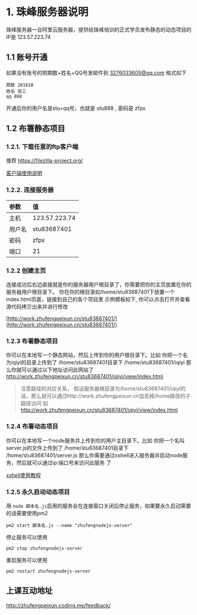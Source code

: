 # 1. 珠峰服务器说明
珠峰服务器一台阿里云服务器，提供给珠峰培训的正式学员发布静态的动态项目的 IP是 123.57.223.74

## 1.1 账号开通
如果没有账号的把期数+姓名+QQ号发邮件到 3276033605@qq.com
格式如下
```
期数 201610
姓名 张三
qq 888
```
开通后你的用户名是stu+qq号，也就是  stu888 , 密码是 zfpx


## 1.2 布署静态项目

### 1.2.1. 下载任意的ftp客户端
推荐 https://filezilla-project.org/
<img src="" class="img-responsive">

[客户端使用说明](http://jingyan.baidu.com/article/f3ad7d0f1f7e7509c3345b38.html)

### 1.2.2. 连接服务器

|参数|值|
|:----|:----|
|主机|123.57.223.74|
|用户名|stu83687401|
|密码|zfpx|
|端口|21|


### 1.2.2 创建主页
连接成功后右边直接就是你的服务器用户根目录了，你需要把你的主页放置在你的服务器用户根目录下。
你在你的根目录如/home/stu83687401下放置一个index.html页面，链接到自己的各个项目里
示例模板如下, 你可以点击打开并查看源代码拷贝出来并进行修改

[http://work.zhufengpeixun.cn/stu83687401/](http://work.zhufengpeixun.cn/stu83687401/)


### 1.2.3 布署静态项目
你可以在本地写一个静态网站，然后上传到你的用户根目录下。比如
你把一个名为iqiyi的目录上传到了 /home/stu83687401目录下
/home/stu83687401/iqiyi
那么你就可以通过以下地址访问此网站了
http://work.zhufengpeixun.cn/stu83687401/iqiyi/view/index.html

> 注意路径的对应关系， 假设服务器根目录为/home/stu83687401/iqiyi的话，那么就可以通过http://work.zhufengpeixun.cn加去掉/home路径的子路径访问
> 如 http://work.zhufengpeixun.cn/stu83687401/iqiyi/view/index.html


### 1.2.4 布署动态项目
你可以在本地写一个node服务并上传到你的用户主目录下。比如
你把一个名叫server.js的文件上传到了 /home/stu83687401目录下
/home/stu83687401/server.js
那么你需要通过xshell进入服务器并启动node服务，然后就可以通过ip:端口号来访问此服务 了

[xshell使用教程](http://jingyan.baidu.com/article/295430f13fb4db0c7f005065.html)


### 1.2.5 永久启动动态项目
用 `node 脚本名.js`启用的服务会在连接窗口关闭后停止服务，如果要永久启动需要的话需要使用pm2
```
pm2 start 脚本名.js --name "zhufengnodejs-server"
```
停止服务可以使用
```
pm2 stop zhufengnodejs-server
```
重启服务可以使用
```
pm2 restart zhufengnodejs-server
```

## 上课互动地址
http://zhufengpeixun.coding.me/feedback/